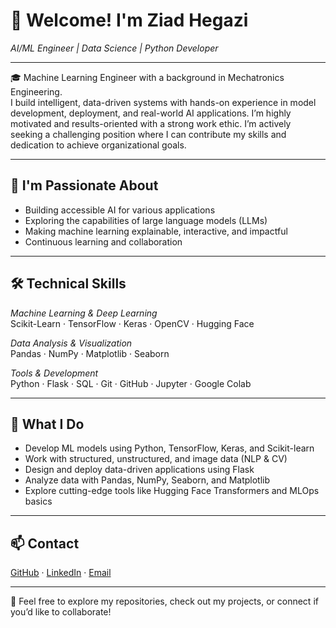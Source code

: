 # 💫 Welcome! I'm Ziad Hegazi

*AI/ML Engineer | Data Science | Python Developer*

---

🎓 Machine Learning Engineer with a background in Mechatronics Engineering.  
I build intelligent, data-driven systems with hands-on experience in model development, deployment, and real-world AI applications. I’m highly motivated and results-oriented with a strong work ethic. I’m actively seeking a challenging position where I can contribute my skills and dedication to achieve organizational goals.

---

## 🚀 I'm Passionate About

- Building accessible AI for various applications  
- Exploring the capabilities of large language models (LLMs)  
- Making machine learning explainable, interactive, and impactful  
- Continuous learning and collaboration  

---

## 🛠️ Technical Skills

*Machine Learning & Deep Learning*  
Scikit-Learn · TensorFlow · Keras · OpenCV · Hugging Face

*Data Analysis & Visualization*  
Pandas · NumPy · Matplotlib · Seaborn

*Tools & Development*  
Python · Flask · SQL · Git · GitHub · Jupyter · Google Colab

---

## 💼 What I Do

- Develop ML models using Python, TensorFlow, Keras, and Scikit-learn  
- Work with structured, unstructured, and image data (NLP & CV)  
- Design and deploy data-driven applications using Flask  
- Analyze data with Pandas, NumPy, Seaborn, and Matplotlib  
- Explore cutting-edge tools like Hugging Face Transformers and MLOps basics  

---

## 📫 Contact

[GitHub](https://github.com/YourGitHubUsername) · [LinkedIn](https://www.linkedin.com/in/YourLinkedInUsername) · [Email](mailto:your.email@example.com)

---

🌟 Feel free to explore my repositories, check out my projects, or connect if you’d like to collaborate!
